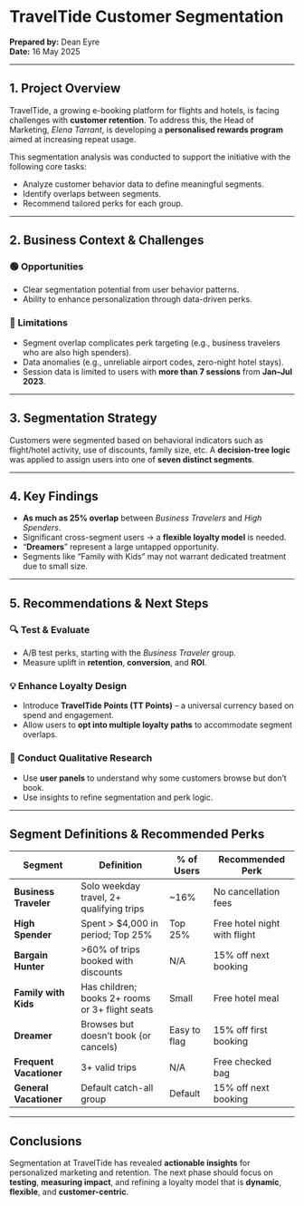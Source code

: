 # TravelTide Customer Segmentation

**Prepared by:** Dean Eyre  
**Date:** 16 May 2025  

---

## 1. Project Overview

TravelTide, a growing e-booking platform for flights and hotels, is facing challenges with **customer retention**. To address this, the Head of Marketing, *Elena Tarrant*, is developing a **personalised rewards program** aimed at increasing repeat usage.

This segmentation analysis was conducted to support the initiative with the following core tasks:

- Analyze customer behavior data to define meaningful segments.
- Identify overlaps between segments.
- Recommend tailored perks for each group.

---

## 2. Business Context & Challenges

### 🟢 Opportunities

- Clear segmentation potential from user behavior patterns.
- Ability to enhance personalization through data-driven perks.

### 🔴 Limitations

- Segment overlap complicates perk targeting (e.g., business travelers who are also high spenders).
- Data anomalies (e.g., unreliable airport codes, zero-night hotel stays).
- Session data is limited to users with **more than 7 sessions** from **Jan–Jul 2023**.

---

## 3. Segmentation Strategy

Customers were segmented based on behavioral indicators such as flight/hotel activity, use of discounts, family size, etc. A **decision-tree logic** was applied to assign users into one of **seven distinct segments**.

---

## 4. Key Findings

- **As much as 25% overlap** between *Business Travelers* and *High Spenders*.
- Significant cross-segment users → a **flexible loyalty model** is needed.
- “**Dreamers**” represent a large untapped opportunity.
- Segments like “Family with Kids” may not warrant dedicated treatment due to small size.

---

## 5. Recommendations & Next Steps

### 🔍 Test & Evaluate

- A/B test perks, starting with the *Business Traveler* group.
- Measure uplift in **retention**, **conversion**, and **ROI**.

### 💡 Enhance Loyalty Design

- Introduce **TravelTide Points (TT Points)** – a universal currency based on spend and engagement.
- Allow users to **opt into multiple loyalty paths** to accommodate segment overlaps.

### 🔎 Conduct Qualitative Research

- Use **user panels** to understand why some customers browse but don’t book.
- Use insights to refine segmentation and perk logic.

---

## Segment Definitions & Recommended Perks

| Segment              | Definition                                           | % of Users | Recommended Perk                     |
|----------------------|------------------------------------------------------|------------|--------------------------------------|
| **Business Traveler**| Solo weekday travel, 2+ qualifying trips             | ~16%       | No cancellation fees                 |
| **High Spender**     | Spent > $4,000 in period; Top 25%                    | Top 25%    | Free hotel night with flight         |
| **Bargain Hunter**   | >60% of trips booked with discounts                  | N/A        | 15% off next booking                 |
| **Family with Kids** | Has children; books 2+ rooms or 3+ flight seats      | Small      | Free hotel meal                      |
| **Dreamer**          | Browses but doesn’t book (or cancels)                | Easy to flag | 15% off first booking              |
| **Frequent Vacationer**| 3+ valid trips                                    | N/A        | Free checked bag                     |
| **General Vacationer**| Default catch-all group                             | Default    | 15% off next booking                 |

---

## Conclusions

Segmentation at TravelTide has revealed **actionable insights** for personalized marketing and retention. The next phase should focus on **testing**, **measuring impact**, and refining a loyalty model that is **dynamic**, **flexible**, and **customer-centric**.
